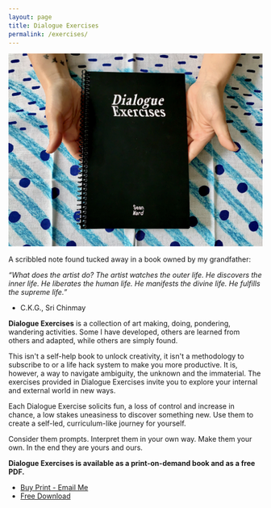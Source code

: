 ```yaml
---
layout: page
title: Dialogue Exercises
permalink: /exercises/
---
```

![](/images/Dialogue-Exercises-12.jpg)

A scribbled note found tucked away in a book owned by my grandfather:

*“What does the artist do? The artist watches the outer life. He discovers the inner life. He liberates the human life. He manifests the divine life. He fulfills the supreme life.”* 
- C.K.G., Sri Chinmay

**Dialogue Exercises** is a collection of art making, doing, pondering, wandering activities. Some I have developed, others are learned from others and adapted, while others are simply found.

This isn't a self-help book to unlock creativity, it isn't a methodology to subscribe to or a life hack system to make you more productive.
It is, however, a way to navigate ambiguity, the unknown and the immaterial. The exercises provided in Dialogue Exercises invite you to explore your internal and external world in new ways.

Each Dialogue Exercise solicits fun, a loss of control and increase in chance, a low stakes uneasiness to discover something new. Use them to create a self-led, curriculum-like journey for yourself.

Consider them prompts. Interpret them in your own way. Make them your own. In the end they are yours and ours.

**Dialogue Exercises is available as a print-on-demand book and as a free PDF.**

- [Buy Print - Email Me](mailto:seanthomasward@gmail.com)
- [Free Download](/documents/DialogueExercises-bySeanWard.pdf)

